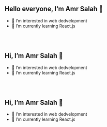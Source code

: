   ## Hello everyone, I’m Amr Salah 👋 ##
- 👀 I’m interested in web dedvelopment
- 🌱 I’m currently learning React.js			
              						   
 <br />
 <br />
 
 ## Hi, I’m Amr Salah 👋 ##
- 👀 I’m interested in web dedvelopment
- 🌱 I’m currently learning React.js

 <br />
 <br />
 
 ## Hi, I’m Amr Salah 👋 ##
- 👀 I’m interested in web dedvelopment
- 🌱 I’m currently learning React.js


<!---
amrsalah19/amrsalah19 is a ✨ special ✨ repository because its `README.md` (this file) appears on your GitHub profile.
You can click the Preview link to take a look at your changes.
--->
